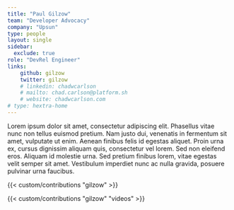 ```yaml
---
title: "Paul Gilzow"
team: "Developer Advocacy"
company: "Upsun"
type: people
layout: single
sidebar:
  exclude: true
role: "DevRel Engineer"
links:
    github: gilzow
    twitter: gilzow
    # linkedin: chadwcarlson
    # mailto: chad.carlson@platform.sh
    # website: chadwcarlson.com
# type: hextra-home
---
```


Lorem ipsum dolor sit amet, consectetur adipiscing elit. Phasellus vitae nunc non tellus euismod pretium. Nam justo dui, venenatis in fermentum sit amet, vulputate ut enim. Aenean finibus felis id egestas aliquet. Proin urna ex, cursus dignissim aliquam quis, consectetur vel lorem. Sed non eleifend eros. Aliquam id molestie urna. Sed pretium finibus lorem, vitae egestas velit semper sit amet. Vestibulum imperdiet nunc ac nulla gravida, posuere pulvinar urna faucibus. 

<!-- excludeSearch -->
{{< custom/contributions "gilzow" >}}

{{< custom/contributions "gilzow" "videos" >}}
<!-- /excludeSearch -->

